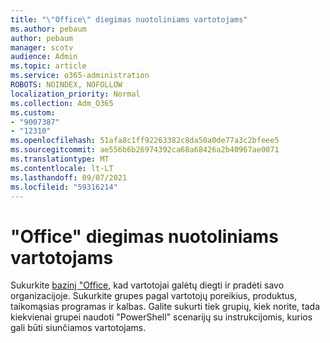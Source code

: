 ```yaml
---
title: "\"Office\" diegimas nuotoliniams vartotojams"
ms.author: pebaum
author: pebaum
manager: scotv
audience: Admin
ms.topic: article
ms.service: o365-administration
ROBOTS: NOINDEX, NOFOLLOW
localization_priority: Normal
ms.collection: Adm_O365
ms.custom:
- "9007387"
- "12310"
ms.openlocfilehash: 51afa8c1ff92263382c8da50a0de77a3c2bfeee5
ms.sourcegitcommit: ae556b6b26974392ca68a68426a2b40967ae0071
ms.translationtype: MT
ms.contentlocale: lt-LT
ms.lasthandoff: 09/07/2021
ms.locfileid: "59316214"
---
```

# <a name="deploy-office-to-remote-users"></a>"Office" diegimas nuotoliniams vartotojams

Sukurkite [bazinį "Office,](https://admin.microsoft.com/Adminportal/Home#/officeremoteinstall) kad vartotojai galėtų diegti ir pradėti savo organizacijoje. Sukurkite grupes pagal vartotojų poreikius, produktus, taikomąsias programas ir kalbas. Galite sukurti tiek grupių, kiek norite, tada kiekvienai grupei naudoti "PowerShell" scenarijų su instrukcijomis, kurios gali būti siunčiamos vartotojams.